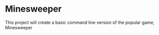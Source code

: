 # Minesweeper

This project will create a basic command line version of the popular game, Minesweeper
